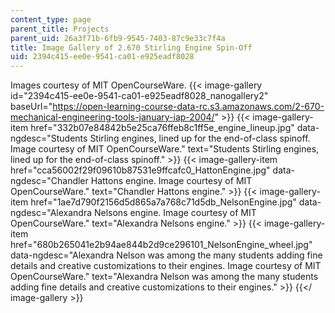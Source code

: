 ```yaml
---
content_type: page
parent_title: Projects
parent_uid: 26a3f71b-6fb9-9545-7403-87c9e33c7f4a
title: Image Gallery of 2.670 Stirling Engine Spin-Off
uid: 2394c415-ee0e-9541-ca01-e925eadf8028
---
```


Images courtesy of MIT OpenCourseWare.
{{< image-gallery id="2394c415-ee0e-9541-ca01-e925eadf8028_nanogallery2" baseUrl="https://open-learning-course-data-rc.s3.amazonaws.com/2-670-mechanical-engineering-tools-january-iap-2004/" >}}
{{< image-gallery-item href="332b07e84842b5e25ca76ffeb8c1ff5e_engine_lineup.jpg" data-ngdesc="Students Stirling engines, lined up for the end-of-class spinoff. Image courtesy of MIT OpenCourseWare." text="Students Stirling engines, lined up for the end-of-class spinoff." >}}
{{< image-gallery-item href="cca56002f29f09610b87531e9ffcafc0_HattonEngine.jpg" data-ngdesc="Chandler Hattons engine. Image courtesy of MIT OpenCourseWare." text="Chandler Hattons engine." >}}
{{< image-gallery-item href="1ae7d790f2156d5d865a7a768c71d5db_NelsonEngine.jpg" data-ngdesc="Alexandra Nelsons engine. Image courtesy of MIT OpenCourseWare." text="Alexandra Nelsons engine." >}}
{{< image-gallery-item href="680b265041e2b94ae844b2d9ce296101_NelsonEngine_wheel.jpg" data-ngdesc="Alexandra Nelson was among the many students adding fine details and creative customizations to their engines. Image courtesy of MIT OpenCourseWare." text="Alexandra Nelson was among the many students adding fine details and creative customizations to their engines." >}}
{{</ image-gallery >}}